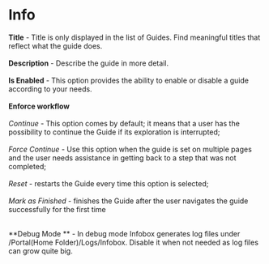 # Info

**Title** - Title is only displayed in the list of Guides. Find meaningful titles that reflect what the guide does.
<br/> 
<br/>
**Description** - Describe the guide in more detail.
<br/> 
<br/>
**Is Enabled** - This option provides the ability to enable or disable a guide according to your needs.
<br/> 
<br/>
**Enforce workflow**
<br/> 
<br/> 
*Continue* - This option comes by default; it means that a user has the possibility to continue the Guide if its exploration is interrupted; <br/> 
<br/>
*Force Continue* - Use this option when the guide is set on multiple pages and the user needs assistance in getting back to a step that was not completed;<br/> 
<br/>
*Reset* - restarts the Guide every time this option is selected;<br/> 
<br/>
*Mark as Finished* - finishes the Guide after the user navigates the guide successfully for the first time  <br/> 
<br/>
          
**Debug Mode ** - In debug mode Infobox generates log files under /Portal(Home Folder)/Logs/Infobox. Disable it when not needed as log files can grow quite big.<br/> 
<br/>